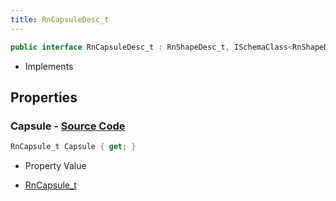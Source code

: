 ```yaml
---
title: RnCapsuleDesc_t
---
```


```csharp
public interface RnCapsuleDesc_t : RnShapeDesc_t, ISchemaClass<RnShapeDesc_t>, ISchemaClass<RnCapsuleDesc_t>, ISchemaField, ISchemaClass, INativeHandle
```

- Implements

## Properties

### **Capsule** - [Source Code](https://github.com/swiftly-solution/swiftlys2/blob/main/managed/src/SwiftlyS2.Generated/Schemas/Interfaces/RnCapsuleDesc_t.cs#L16)

```csharp
RnCapsule_t Capsule { get; }
```

- Property Value

- [RnCapsule_t](/docs/api/shared/schemadefinitions/rncapsule_t)


